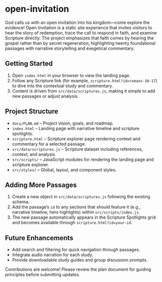# open-invitation

God calls us with an open invitation into his kingdom—come explore the evidence! Open Invitation is a static site experience that invites visitors to hear the story of redemption, trace the call to respond in faith, and examine Scripture directly. The project emphasizes that faith comes by hearing the gospel rather than by secret regeneration, highlighting twenty foundational passages with narrative storytelling and exegetical commentary.

## Getting Started
1. Open `index.html` in your browser to view the landing page.
2. Follow any Scripture link (for example, `scripture.html?id=romans-10-17`) to dive into the contextual study and commentary.
3. Content is driven from `src/data/scriptures.js`, making it simple to add new passages or adjust analysis.

## Project Structure
- `docs/PLAN.md` – Project vision, goals, and roadmap.
- `index.html` – Landing page with narrative timeline and scripture spotlights.
- `scripture.html` – Scripture explorer page rendering context and commentary for a selected passage.
- `src/data/scriptures.js` – Scripture dataset including references, context, and analysis.
- `src/scripts/` – JavaScript modules for rendering the landing page and scripture explorer.
- `src/styles/` – Global, layout, and component styles.

## Adding More Passages
1. Create a new object in `src/data/scriptures.js` following the existing schema.
2. Add the passage’s `id` to any sections that should feature it (e.g., narrative timeline, hero highlights) within `src/scripts/index.js`.
3. The new passage automatically appears in the Scripture Spotlights grid and becomes available through `scripture.html?id=your-id`.

## Future Enhancements
- Add search and filtering for quick navigation through passages.
- Integrate audio narration for each study.
- Provide downloadable study guides and group discussion prompts.

Contributions are welcome! Please review the plan document for guiding principles before submitting updates.
